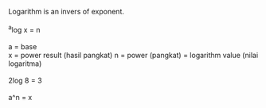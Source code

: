 Logarithm is an invers of exponent.  
<br>
<sup>a</sup>log x = n  
<br>
a = base  
x = power result (hasil pangkat)
n = power (pangkat) = logarithm value (nilai logaritma)  
<br>
2log 8 = 3  
<br>
a^n = x
